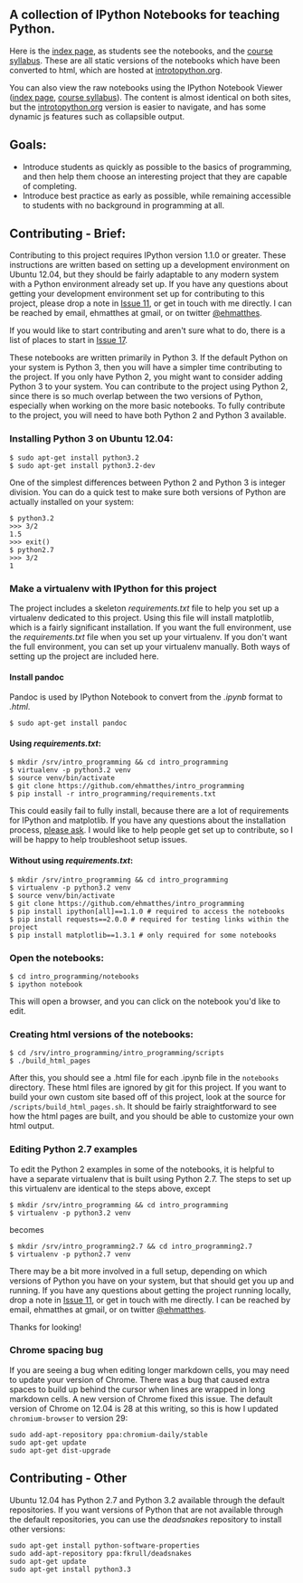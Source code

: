 A collection of IPython Notebooks for teaching Python.
---

Here is the [index page](http://www.introtopython.org), as students see the notebooks, and the [course syllabus](http://www.introtopython.org/syllabus.html). These are all static versions of the notebooks which have been converted to html, which are hosted at [introtopython.org](http://www.introtopython.org).

You can also view the raw notebooks using the IPython Notebook Viewer ([index page](http://nbviewer.ipython.org/urls/raw.github.com/ehmatthes/intro_programming/master/notebooks/index.ipynb), [course syllabus](http://nbviewer.ipython.org/urls/raw.github.com/ehmatthes/intro_programming/master/notebooks/syllabus.ipynb)). The content is almost identical on both sites, but the [introtopython.org](http://introtopython.org) version is easier to navigate, and has some dynamic js features such as collapsible output.

Goals:
---
- Introduce students as quickly as possible to the basics of programming, and then help them choose an interesting project that they are capable of completing.
- Introduce best practice as early as possible, while remaining accessible to students with no background in programming at all.

Contributing - Brief:
---
Contributing to this project requires IPython version 1.1.0 or greater. These instructions are written based on setting up a development environment on Ubuntu 12.04, but they should be fairly adaptable to any modern system with a Python environment already set up. If you have any questions about getting your development environment set up for contributing to this project, please drop a note in [Issue 11](https://github.com/ehmatthes/intro_programming/issues/11), or get in touch with me directly. I can be reached by email, ehmatthes at gmail, or on twitter [@ehmatthes](https://twitter.com/ehmatthes).

If you would like to start contributing and aren't sure what to do, there is a list of places to start in [Issue 17](https://github.com/ehmatthes/intro_programming/issues/17).

These notebooks are written primarily in Python 3. If the default Python on your system is Python 3, then you will have a simpler time contributing to the project. If you only have Python 2, you might want to consider adding Python 3 to your system. You can contribute to the project using Python 2, since there is so much overlap between the two versions of Python, especially when working on the more basic notebooks. To fully contribute to the project, you will need to have both Python 2 and Python 3 available.

### Installing Python 3 on Ubuntu 12.04:
    $ sudo apt-get install python3.2
    $ sudo apt-get install python3.2-dev

One of the simplest differences between Python 2 and Python 3 is integer division. You can do a quick test to make sure both versions of Python are actually installed on your system:

    $ python3.2
    >>> 3/2
    1.5
    >>> exit()
    $ python2.7
    >>> 3/2
    1

### Make a virtualenv with IPython for this project
The project includes a skeleton *requirements.txt* file to help you set up a virtualenv dedicated to this project. Using this file will install matplotlib, which is a fairly significant installation. If you want the full environment, use the *requirements.txt* file when you set up your virtualenv. If you don't want the full environment, you can set up your virtualenv manually. Both ways of setting up the project are included here.

#### Install pandoc
Pandoc is used by IPython Notebook to convert from the *.ipynb* format to *.html*.

    $ sudo apt-get install pandoc

#### Using *requirements.txt*:
    $ mkdir /srv/intro_programming && cd intro_programming
    $ virtualenv -p python3.2 venv
    $ source venv/bin/activate
    $ git clone https://github.com/ehmatthes/intro_programming
    $ pip install -r intro_programming/requirements.txt

This could easily fail to fully install, because there are a lot of requirements for IPython and matplotlib. If you have any questions about the installation process, [please ask](https://github.com/ehmatthes/intro_programming/issues/11). I would like to help people get set up to contribute, so I will be happy to help troubleshoot setup issues.

#### Without using *requirements.txt*:
    $ mkdir /srv/intro_programming && cd intro_programming
    $ virtualenv -p python3.2 venv
    $ source venv/bin/activate
    $ git clone https://github.com/ehmatthes/intro_programming
    $ pip install ipython[all]==1.1.0 # required to access the notebooks
    $ pip install requests==2.0.0 # required for testing links within the project
    $ pip install matplotlib==1.3.1 # only required for some notebooks

### Open the notebooks:
    $ cd intro_programming/notebooks
    $ ipython notebook

This will open a browser, and you can click on the notebook you'd like to edit.

### Creating html versions of the notebooks:

    $ cd /srv/intro_programming/intro_programming/scripts
    $ ./build_html_pages

After this, you should see a .html file for each .ipynb file in the `notebooks` directory. These html files are ignored by git for this project. If you want to build your own custom site based off of this project, look at the source for `/scripts/build_html_pages.sh`. It should be fairly straightforward to see how the html pages are built, and you should be able to customize your own html output.

### Editing Python 2.7 examples

To edit the Python 2 examples in some of the notebooks, it is helpful to have a separate virtualenv that is built using Python 2.7. The steps to set up this virtualenv are identical to the steps above, except

    $ mkdir /srv/intro_programming && cd intro_programming
    $ virtualenv -p python3.2 venv

becomes

    $ mkdir /srv/intro_programming2.7 && cd intro_programming2.7
    $ virtualenv -p python2.7 venv

There may be a bit more involved in a full setup, depending on which versions of Python you have on your system, but that should get you up and running. If you have any questions about getting the project running locally, drop a note in [Issue 11](https://github.com/ehmatthes/intro_programming/issues/11), or get in touch with me directly. I can be reached by email, ehmatthes at gmail, or on twitter [@ehmatthes](https://twitter.com/ehmatthes).

Thanks for looking!

### Chrome spacing bug
If you are seeing a bug when editing longer markdown cells, you may need to update your version of Chrome. There was a bug that caused extra spaces to build up behind the cursor when lines are wrapped in long markdown cells. A new version of Chrome fixed this issue. The default version of Chrome on 12.04 is 28 at this writing, so this is how I updated `chromium-browser` to version 29:

    sudo add-apt-repository ppa:chromium-daily/stable
    sudo apt-get update
    sudo apt-get dist-upgrade

Contributing - Other
---
Ubuntu 12.04 has Python 2.7 and Python 3.2 available through the default repositories. If you want versions of Python that are not available through the default repositories, you can use the *deadsnakes* repository to install other versions:

    sudo apt-get install python-software-properties
    sudo add-apt-repository ppa:fkrull/deadsnakes    
    sudo apt-get update    
    sudo apt-get install python3.3
